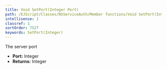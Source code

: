 ```yaml
---
title: Void SetPort(Integer Port)
path: /EJScript/Classes/NSServiceAuth/Member functions/Void SetPort(Integer p_0)
intellisense: 1
classref: 1
sortOrder: 7527
keywords: SetPort(Integer)
---
```



The server port



* **Port:** Integer
* **Returns:** Integer


